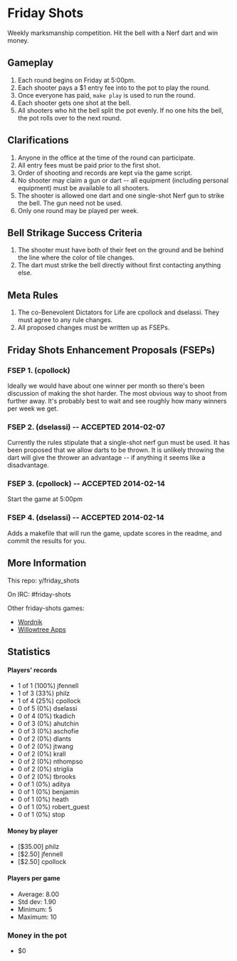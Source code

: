 Friday Shots
============
Weekly marksmanship competition. Hit the bell with a Nerf dart and win money.


Gameplay
--------
1. Each round begins on Friday at 5:00pm.
1. Each shooter pays a $1 entry fee into to the pot to play the round.
1. Once everyone has paid, `make play` is used to run the round.
1. Each shooter gets one shot at the bell.
1. All shooters who hit the bell split the pot evenly. If no one hits
   the bell, the pot rolls over to the next round.


Clarifications
--------------
1. Anyone in the office at the time of the round can participate.
1. All entry fees must be paid prior to the first shot.
1. Order of shooting and records are kept via the game script.
1. No shooter may claim a gun or dart -- all equipment (including
   personal equipment) must be available to all shooters.
1. The shooter is allowed one dart and one single-shot Nerf gun to
   strike the bell. The gun need not be used.
1. Only one round may be played per week.


Bell Strikage Success Criteria
------------------------------
1. The shooter must have both of their feet on the ground and be behind
   the line where the color of tile changes.
1. The dart must strike the bell directly without first contacting anything
   else.


Meta Rules
----------
1. The co-Benevolent Dictators for Life are cpollock and dselassi. They must
   agree to any rule changes.
1. All proposed changes must be written up as FSEPs.


Friday Shots Enhancement Proposals (FSEPs)
------------------------------------------

### FSEP 1. (cpollock)
Ideally we would have about one winner per month so there's been
discussion of making the shot harder. The most obvious way to shoot from
further away.  It's probably best to wait and see roughly how many
winners per week we get.

### FSEP 2. (dselassi) -- ACCEPTED 2014-02-07
Currently the rules stipulate that a single-shot nerf gun must be
used. It has been proposed that we allow darts to be thrown. It is
unlikely throwing the dart will give the thrower an advantage -- if
anything it seems like a disadvantage.

### FSEP 3. (cpollock) -- ACCEPTED 2014-02-14
Start the game at 5:00pm

### FSEP 4. (dselassi) -- ACCEPTED 2014-02-14
Adds a makefile that will run the game, update scores in the readme, and
commit the results for you.


More Information
----------------
This repo: y/friday_shots

On IRC: #friday-shots

Other friday-shots games:
* [Wordnik](https://github.com/colinpollock/friday-shots)
* [Willowtree Apps](https://github.com/willowtreeapps/friday-shots)


Statistics
----------
####  Players' records  ####
* 1 of 1 (100%) jfennell
* 1 of 3 (33%) philz
* 1 of 4 (25%) cpollock
* 0 of 5 (0%) dselassi
* 0 of 4 (0%) tkadich
* 0 of 3 (0%) ahutchin
* 0 of 3 (0%) aschofie
* 0 of 2 (0%) dlants
* 0 of 2 (0%) jtwang
* 0 of 2 (0%) krall
* 0 of 2 (0%) nthompso
* 0 of 2 (0%) striglia
* 0 of 2 (0%) tbrooks
* 0 of 1 (0%) aditya
* 0 of 1 (0%) benjamin
* 0 of 1 (0%) heath
* 0 of 1 (0%) robert_guest
* 0 of 1 (0%) stop

#### Money by player  ####
* [$35.00] philz
* [$2.50] jfennell
* [$2.50] cpollock

#### Players per game  ####
* Average: 8.00
* Std dev: 1.90
* Minimum: 5
* Maximum: 10

### Money in the pot ###
* $0
